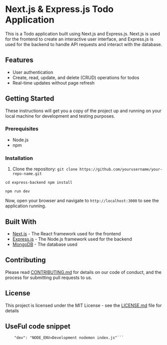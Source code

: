 # Next.js & Express.js Todo Application

This is a Todo application built using Next.js and Express.js. Next.js is used for the frontend to create an interactive user interface, and Express.js is used for the backend to handle API requests and interact with the database.

## Features

- User authentication
- Create, read, update, and delete (CRUD) operations for todos
- Real-time updates without page refresh

## Getting Started

These instructions will get you a copy of the project up and running on your local machine for development and testing purposes.

### Prerequisites

- Node.js
- npm

### Installation

1. Clone the repository:
   `git clone https://github.com/yourusername/your-repo-name.git`

`cd express-backend npm install`

`npm run dev`

Now, open your browser and navigate to `http://localhost:3000` to see the application running.

## Built With

- [Next.js](https://nextjs.org/) - The React framework used for the frontend
- [Express.js](https://expressjs.com/) - The Node.js framework used for the backend
- [MongoDB](https://www.mongodb.com/) - The database used

## Contributing

Please read [CONTRIBUTING.md](https://gist.github.com/yourusername/your-repo-name/CONTRIBUTING.md) for details on our code of conduct, and the process for submitting pull requests to us.

## License

This project is licensed under the MIT License - see the [LICENSE.md](LICENSE.md) file for details

## UseFul code snippet

````"start": "NODE_ENV=Production node index.js",
    "dev": "NODE_ENV=Development nodemon index.js"```
````
